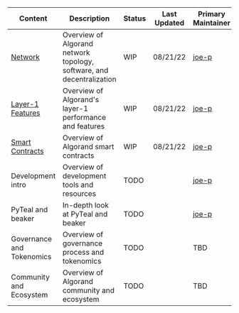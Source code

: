 | Content | Description | Status | Last Updated | Primary Maintainer |
| ------ | ----------- | ------ | ------------- | ---------- |
| [Network](network.md) | Overview of Algorand network topology, software, and decentralization | WIP | 08/21/22 | [joe-p](https://github.com/joe-p) |
| [Layer-1 Features](layer_1.md) | Overview of Algorand's layer-1 performance and features | WIP | 08/21/22 | [joe-p](https://github.com/joe-p) |
| [Smart Contracts](smart_contracts.md) | Overview of Algorand smart contracts | WIP | 08/21/22 | [joe-p](https://github.com/joe-p) |
| Development intro | Overview of development tools and resources | TODO |  | [joe-p](https://github.com/joe-p) |
| PyTeal and beaker | In-depth look at PyTeal and beaker | TODO |  | [joe-p](https://github.com/joe-p) |
| Governance and Tokenomics | Overview of governance process and tokenomics | TODO | | TBD |
| Community and Ecosystem | Overview of Algorand community and ecosystem | TODO | | TBD |
